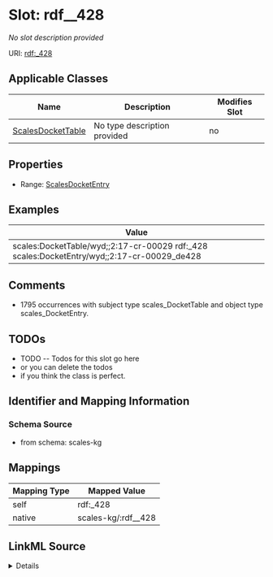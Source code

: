 

# Slot: rdf__428


_No slot description provided_





URI: [rdf:_428](http://www.w3.org/1999/02/22-rdf-syntax-ns#_428)



<!-- no inheritance hierarchy -->





## Applicable Classes

| Name | Description | Modifies Slot |
| --- | --- | --- |
| [ScalesDocketTable](../classes/ScalesDocketTable.md) | No type description provided |  no  |







## Properties

* Range: [ScalesDocketEntry](../classes/ScalesDocketEntry.md)






## Examples

| Value |
| --- |
| scales:DocketTable/wyd;;2:17-cr-00029 rdf:_428 scales:DocketEntry/wyd;;2:17-cr-00029_de428 |

## Comments

* 1795 occurrences with subject type scales_DocketTable and object type scales_DocketEntry.

## TODOs

* TODO -- Todos for this slot go here
* or you can delete the todos
* if you think the class is perfect.

## Identifier and Mapping Information







### Schema Source


* from schema: scales-kg




## Mappings

| Mapping Type | Mapped Value |
| ---  | ---  |
| self | rdf:_428 |
| native | scales-kg/:rdf__428 |




## LinkML Source

<details>
```yaml
name: rdf__428
description: No slot description provided
todos:
- TODO -- Todos for this slot go here
- or you can delete the todos
- if you think the class is perfect.
comments:
- 1795 occurrences with subject type scales_DocketTable and object type scales_DocketEntry.
examples:
- value: scales:DocketTable/wyd;;2:17-cr-00029 rdf:_428 scales:DocketEntry/wyd;;2:17-cr-00029_de428
from_schema: scales-kg
rank: 1000
slot_uri: rdf:_428
alias: rdf__428
domain_of:
- scales_DocketTable
range: scales_DocketEntry

```
</details>